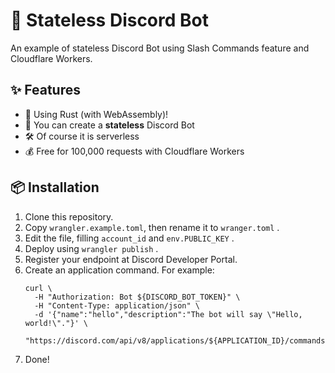 # 🧲 Stateless Discord Bot
An example of stateless Discord Bot using Slash Commands feature and Cloudflare Workers.

## ✨ Features
- 🦀 Using Rust (with WebAssembly)!
- 🔌 You can create a **stateless** Discord Bot
- 🛠 Of course it is serverless
- 💰 Free for 100,000 requests with Cloudflare Workers

## 📦 Installation
1. Clone this repository.
1. Copy `wrangler.example.toml`, then rename it to `wranger.toml` .
1. Edit the file, filling `account_id` and `env.PUBLIC_KEY` .
1. Deploy using `wrangler publish` .
1. Register your endpoint at Discord Developer Portal.
1. Create an application command. For example:
   ```console
   curl \
     -H "Authorization: Bot ${DISCORD_BOT_TOKEN}" \
     -H "Content-Type: application/json" \
     -d '{"name":"hello","description":"The bot will say \"Hello, world!\"."}' \
     "https://discord.com/api/v8/applications/${APPLICATION_ID}/commands"
   ```
1. Done!
